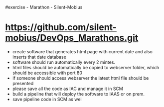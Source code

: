 #exercise - Marathon - Silent-Mobius
# https://github.com/silent-mobius/DevOps_Marathons.git


- create software that generates html page with current date and also inserts that date database
- software should run automatically every 2 mintes.
- html files should be automatically be copied to webserver folder, which should be accessible with port 80
- if someone should access webserver the latest html file should be presented
- please save all the code as IAC and manage it in SCM
- build a pipeline that will deploy the software to IAAS or on prem.
- save pipeline code in SCM as wel
